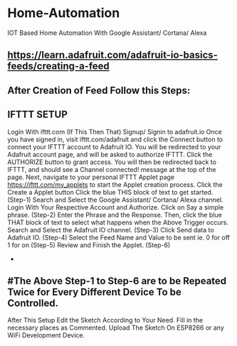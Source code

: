 # Home-Automation
IOT Based Home Automation With Google Assistant/ Cortana/ Alexa

https://learn.adafruit.com/adafruit-io-basics-feeds/creating-a-feed
-


After Creation of Feed Follow this Steps:
-
IFTTT SETUP
-

Login With ifttt.com (If This Then That)
Signup/ Signin to adafruit.io
Once you have signed in, visit ifttt.com/adafruit and click the Connect button to connect your IFTTT account to Adafruit IO.
You will be redirected to your Adafruit account page, and will be asked to authorize IFTTT. Click the AUTHORIZE button to grant access.
You will then be redirected back to IFTTT, and should see a Channel connected! message at the top of the page.
Next, navigate to your personal IFTTT Applet page https://ifttt.com/my_applets to start the Applet creation process.
Click the Create a Applet button
Click the blue THIS block of text to get started. (Step-1)
Search and Select the Google Assistant/ Cortana/ Alexa channel.
Login With Your Respective Account and Authorize.
Click on Say a simple phrase. (Step-2)
Enter the Phrase and the Response.
Then, click the blue THAT block of text to select what happens when the Above Trigger occurs.
Search and Select the Adafruit IO channel. (Step-3)
Click Send data to Adafruit IO. (Step-4)
Select the Feed Name and Value to be sent ie. 0 for off 1 for on (Step-5)
Review and Finish the Applet. (Step-6)

-
#The Above Step-1 to Step-6 are to be Repeated Twice for Every Different Device To be Controlled.
-
After This Setup Edit the Sketch According to Your Need.
Fill in the necessary places as Commented. 
Upload The Sketch On ESP8266 or any WiFi Development Device.
